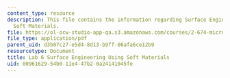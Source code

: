 ```yaml
---
content_type: resource
description: This file contains the information regarding Surface Engineering Using
  Soft Materials.
file: https://ol-ocw-studio-app-qa.s3.amazonaws.com/courses/2-674-micro-nano-engineering-laboratory-spring-2016/0096162954b011e447b20a24141045fe_MIT2_674S16_LabNote6.pdf
file_type: application/pdf
parent_uid: d3b07c27-e5d4-8d13-b9ff-06afa6ce12b9
resourcetype: Document
title: Lab 6 Surface Engineering Using Soft Materials
uid: 00961629-54b0-11e4-47b2-0a24141045fe
---
```

